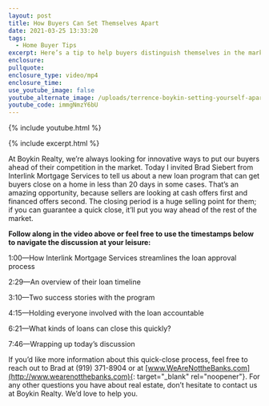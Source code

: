 ```yaml
---
layout: post
title: How Buyers Can Set Themselves Apart
date: 2021-03-25 13:33:20
tags:
  - Home Buyer Tips
excerpt: Here’s a tip to help buyers distinguish themselves in the marketplace.
enclosure:
pullquote:
enclosure_type: video/mp4
enclosure_time:
use_youtube_image: false
youtube_alternate_image: /uploads/terrence-boykin-setting-yourself-apart-from-other-buyers-yt.jpg
youtube_code: immgNmzY6bU
---
```

{% include youtube.html %}

{% include excerpt.html %}

At Boykin Realty, we’re always looking for innovative ways to put our buyers ahead of their competition in the market. Today I invited Brad Siebert from Interlink Mortgage Services to tell us about a new loan program that can get buyers close on a home in less than 20 days in some cases. That’s an amazing opportunity, because sellers are looking at cash offers first and financed offers second. The closing period is a huge selling point for them; if you can guarantee a quick close, it’ll put you way ahead of the rest of the market.

**Follow along in the video above or feel free to use the timestamps below to navigate the discussion at your leisure:**

1:00—How Interlink Mortgage Services streamlines the loan approval process

2:29—An overview of their loan timeline

3:10—Two success stories with the program

4:15—Holding everyone involved with the loan accountable

6:21—What kinds of loans can close this quickly?

7:46—Wrapping up today’s discussion

If you’d like more information about this quick-close process, feel free to reach out to Brad at (919) 371-8904 or at [www.WeAreNottheBanks.com](http://www.wearenotthebanks.com){: target="_blank" rel="noopener"}. For any other questions you have about real estate, don’t hesitate to contact us at Boykin Realty. We’d love to help you.
